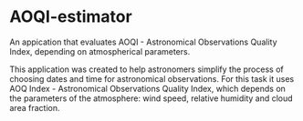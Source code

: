 # AOQI-estimator
An appication that evaluates AOQI - Astronomical Observations Quality Index, depending on atmospherical parameters.

This application was created to help astronomers simplify the process of choosing dates and time for astronomical observations.
For this task it uses AOQ Index - Astronomical Observations Quality Index, which depends on the parameters of the atmosphere:
wind speed, relative humidity and cloud area fraction.

